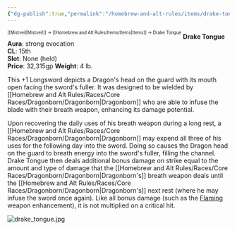 ```yaml
---
{"dg-publish":true,"permalink":"/homebrew-and-alt-rules/items/drake-tongue/"}
---
```


<sup><sup>[[Mistveil\|Mistveil]] → [[Homebrew and Alt Rules/Items/Items\|Items]] → Drake Tongue</sup></sup> 
**Drake Tongue**  
**Aura**: strong evocation  
**CL**: 15th  
**Slot**: None (held)  
**Price**: 32,315gp 
**Weight**: 4 lb.

This +1 Longsword depicts a Dragon's head on the guard with its mouth open facing the sword's fuller. It was designed to be wielded by [[Homebrew and Alt Rules/Races/Core Races/Dragonborn/Dragonborn\|Dragonborn]] who are able to infuse the blade with their breath weapon, enhancing its damage potential.

Upon recovering the daily uses of his breath weapon during a long rest, a [[Homebrew and Alt Rules/Races/Core Races/Dragonborn/Dragonborn\|Dragonborn]] may expend all three of his uses for the following day into the sword. Doing so causes the Dragon head on the guard to breath energy into the sword's fuller, filling the channel. Drake Tongue then deals additional bonus damage on strike equal to the amount and type of damage that the [[Homebrew and Alt Rules/Races/Core Races/Dragonborn/Dragonborn\|Dragonborn's]] breath weapon deals until the [[Homebrew and Alt Rules/Races/Core Races/Dragonborn/Dragonborn\|Dragonborn's]] next rest (where he may infuse the sword once again). Like all bonus damage (such as the [Flaming](https://www.d20pfsrd.com/magic-items/magic-weapons/magic-weapon-special-abilities/flaming) weapon enhancement), it is not multiplied on a critical hit.

![drake_tongue.jpg](/img/user/Attachments/drake_tongue.jpg)
